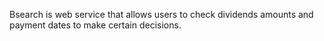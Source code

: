 Bsearch is web service that allows users to check dividends amounts and payment dates to make certain decisions.